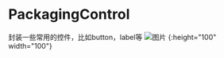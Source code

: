 # PackagingControl
封装一些常用的控件，比如button，label等
![图片](https://github.com/JIAiOS/PackagingControl/blob/master/Image/WX20190213-172639%402x.png) {:height="100" width="100"}
